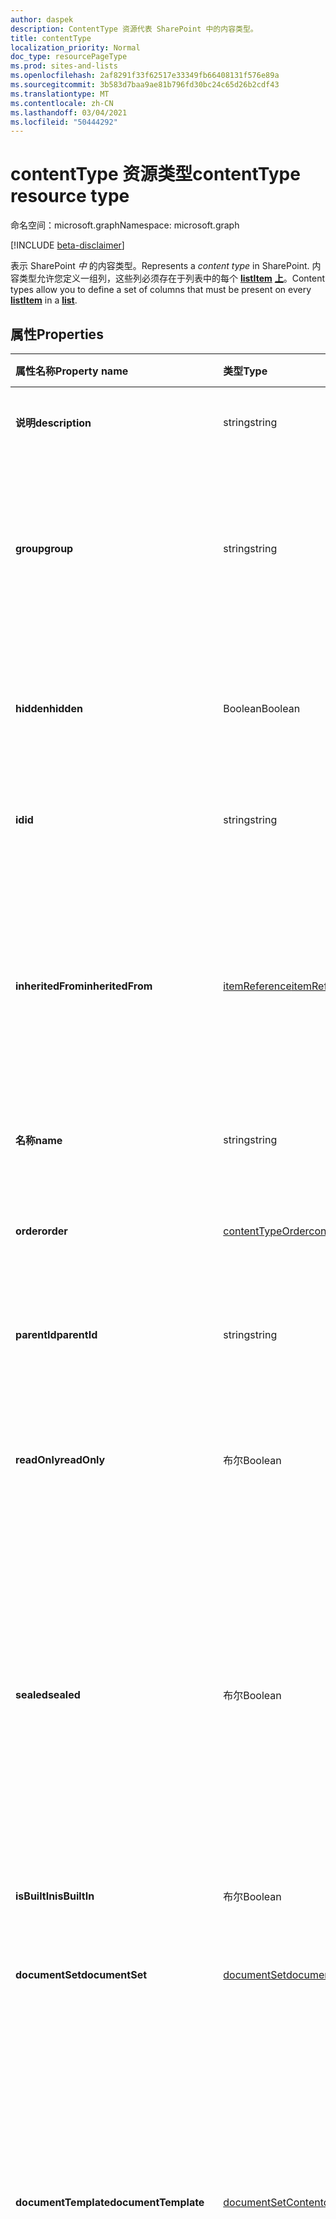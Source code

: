 ```yaml
---
author: daspek
description: ContentType 资源代表 SharePoint 中的内容类型。
title: contentType
localization_priority: Normal
doc_type: resourcePageType
ms.prod: sites-and-lists
ms.openlocfilehash: 2af8291f33f62517e33349fb66408131f576e89a
ms.sourcegitcommit: 3b583d7baa9ae81b796fd30bc24c65d26b2cdf43
ms.translationtype: MT
ms.contentlocale: zh-CN
ms.lasthandoff: 03/04/2021
ms.locfileid: "50444292"
---
```

# <a name="contenttype-resource-type"></a><span data-ttu-id="10a04-103">contentType 资源类型</span><span class="sxs-lookup"><span data-stu-id="10a04-103">contentType resource type</span></span>

<span data-ttu-id="10a04-104">命名空间：microsoft.graph</span><span class="sxs-lookup"><span data-stu-id="10a04-104">Namespace: microsoft.graph</span></span>

[!INCLUDE [beta-disclaimer](../../includes/beta-disclaimer.md)]

<span data-ttu-id="10a04-105">表示 SharePoint _中_ 的内容类型。</span><span class="sxs-lookup"><span data-stu-id="10a04-105">Represents a _content type_ in SharePoint.</span></span>
<span data-ttu-id="10a04-106">内容类型允许您定义一组列，这些列必须存在于列表中的每个 [**listItem**][listItem] [**上**][list]。</span><span class="sxs-lookup"><span data-stu-id="10a04-106">Content types allow you to define a set of columns that must be present on every [**listItem**][listItem] in a [**list**][list].</span></span>

## <a name="properties"></a><span data-ttu-id="10a04-107">属性</span><span class="sxs-lookup"><span data-stu-id="10a04-107">Properties</span></span>

| <span data-ttu-id="10a04-108">属性名称</span><span class="sxs-lookup"><span data-stu-id="10a04-108">Property name</span></span>     | <span data-ttu-id="10a04-109">类型</span><span class="sxs-lookup"><span data-stu-id="10a04-109">Type</span></span>                 | <span data-ttu-id="10a04-110">说明</span><span class="sxs-lookup"><span data-stu-id="10a04-110">Description</span></span>
|:------------------|:---------------------|:----------------------------------
| <span data-ttu-id="10a04-111">**说明**</span><span class="sxs-lookup"><span data-stu-id="10a04-111">**description**</span></span>   | <span data-ttu-id="10a04-112">string</span><span class="sxs-lookup"><span data-stu-id="10a04-112">string</span></span>               | <span data-ttu-id="10a04-113">项目的描述性文本。</span><span class="sxs-lookup"><span data-stu-id="10a04-113">The descriptive text for the item.</span></span>
| <span data-ttu-id="10a04-114">**group**</span><span class="sxs-lookup"><span data-stu-id="10a04-114">**group**</span></span>         | <span data-ttu-id="10a04-115">string</span><span class="sxs-lookup"><span data-stu-id="10a04-115">string</span></span>               | <span data-ttu-id="10a04-116">此内容类型所属的组的名称。</span><span class="sxs-lookup"><span data-stu-id="10a04-116">The name of the group this content type belongs to.</span></span> <span data-ttu-id="10a04-117">可以帮助组织相关的内容类型。</span><span class="sxs-lookup"><span data-stu-id="10a04-117">Helps organize related content types.</span></span>
| <span data-ttu-id="10a04-118">**hidden**</span><span class="sxs-lookup"><span data-stu-id="10a04-118">**hidden**</span></span>        | <span data-ttu-id="10a04-119">Boolean</span><span class="sxs-lookup"><span data-stu-id="10a04-119">Boolean</span></span>              | <span data-ttu-id="10a04-120">指示内容类型是否隐藏于此列表的“新建”菜单中。</span><span class="sxs-lookup"><span data-stu-id="10a04-120">Indicates whether the content type is hidden in the list's 'New' menu.</span></span>
| <span data-ttu-id="10a04-121">**id**</span><span class="sxs-lookup"><span data-stu-id="10a04-121">**id**</span></span>            | <span data-ttu-id="10a04-122">string</span><span class="sxs-lookup"><span data-stu-id="10a04-122">string</span></span>               | <span data-ttu-id="10a04-123">内容类型的唯一标识符。</span><span class="sxs-lookup"><span data-stu-id="10a04-123">The unique identifier of the content type.</span></span>
| <span data-ttu-id="10a04-124">**inheritedFrom**</span><span class="sxs-lookup"><span data-stu-id="10a04-124">**inheritedFrom**</span></span> | <span data-ttu-id="10a04-125">[itemReference][]</span><span class="sxs-lookup"><span data-stu-id="10a04-125">[itemReference][]</span></span>    | <span data-ttu-id="10a04-126">如果此内容类型继承自另一个作用域（如某个站点），则会提供对在其中定义内容类型的项的引用。</span><span class="sxs-lookup"><span data-stu-id="10a04-126">If this content type is inherited from another scope (like a site), provides a reference to the item where the content type is defined.</span></span>
| <span data-ttu-id="10a04-127">**名称**</span><span class="sxs-lookup"><span data-stu-id="10a04-127">**name**</span></span>          | <span data-ttu-id="10a04-128">string</span><span class="sxs-lookup"><span data-stu-id="10a04-128">string</span></span>               | <span data-ttu-id="10a04-129">内容类型的名称。</span><span class="sxs-lookup"><span data-stu-id="10a04-129">The name of the content type.</span></span>
| <span data-ttu-id="10a04-130">**order**</span><span class="sxs-lookup"><span data-stu-id="10a04-130">**order**</span></span>         | <span data-ttu-id="10a04-131">[contentTypeOrder][]</span><span class="sxs-lookup"><span data-stu-id="10a04-131">[contentTypeOrder][]</span></span> | <span data-ttu-id="10a04-132">指定在选择 UI 中显示内容类型的顺序。</span><span class="sxs-lookup"><span data-stu-id="10a04-132">Specifies the order in which the content type appears in the selection UI.</span></span>
| <span data-ttu-id="10a04-133">**parentId**</span><span class="sxs-lookup"><span data-stu-id="10a04-133">**parentId**</span></span>      | <span data-ttu-id="10a04-134">string</span><span class="sxs-lookup"><span data-stu-id="10a04-134">string</span></span>               | <span data-ttu-id="10a04-135">内容类型的唯一标识符。</span><span class="sxs-lookup"><span data-stu-id="10a04-135">The unique identifier of the content type.</span></span>
| <span data-ttu-id="10a04-136">**readOnly**</span><span class="sxs-lookup"><span data-stu-id="10a04-136">**readOnly**</span></span>      | <span data-ttu-id="10a04-137">布尔</span><span class="sxs-lookup"><span data-stu-id="10a04-137">Boolean</span></span>              | <span data-ttu-id="10a04-138">如果为 `true`，则不能修改内容类型，除非此值首次设置为 `false`。</span><span class="sxs-lookup"><span data-stu-id="10a04-138">If `true`, the content type cannot be modified unless this value is first set to `false`.</span></span>
| <span data-ttu-id="10a04-139">**sealed**</span><span class="sxs-lookup"><span data-stu-id="10a04-139">**sealed**</span></span>        | <span data-ttu-id="10a04-140">布尔</span><span class="sxs-lookup"><span data-stu-id="10a04-140">Boolean</span></span>              | <span data-ttu-id="10a04-141">如果为 `true`，则不能由用户或通过下推操作修改内容类型。</span><span class="sxs-lookup"><span data-stu-id="10a04-141">If `true`, the content type cannot be modified by users or through push-down operations.</span></span> <span data-ttu-id="10a04-142">只有网站集管理员可以密封或解封内容类型。</span><span class="sxs-lookup"><span data-stu-id="10a04-142">Only site collection administrators can seal or unseal content types.</span></span>
| <span data-ttu-id="10a04-143">**isBuiltIn**</span><span class="sxs-lookup"><span data-stu-id="10a04-143">**isBuiltIn**</span></span>            | <span data-ttu-id="10a04-144">布尔</span><span class="sxs-lookup"><span data-stu-id="10a04-144">Boolean</span></span>| <span data-ttu-id="10a04-145">指定内容类型是内置内容类型。</span><span class="sxs-lookup"><span data-stu-id="10a04-145">Specifies if a content type is a built-in content type.</span></span> 
| <span data-ttu-id="10a04-146">**documentSet**</span><span class="sxs-lookup"><span data-stu-id="10a04-146">**documentSet**</span></span>       | <span data-ttu-id="10a04-147">[documentSet][]</span><span class="sxs-lookup"><span data-stu-id="10a04-147">[documentSet][]</span></span>      | <span data-ttu-id="10a04-148">[文档集](https://docs.microsoft.com/sharepoint/governance/document-set-planning#about-document-sets) 元数据。</span><span class="sxs-lookup"><span data-stu-id="10a04-148">[Document Set](https://docs.microsoft.com/sharepoint/governance/document-set-planning#about-document-sets) metadata.</span></span>
| <span data-ttu-id="10a04-149">**documentTemplate**</span><span class="sxs-lookup"><span data-stu-id="10a04-149">**documentTemplate**</span></span>  | <span data-ttu-id="10a04-150">[documentSetContent][]</span><span class="sxs-lookup"><span data-stu-id="10a04-150">[documentSetContent][]</span></span> | <span data-ttu-id="10a04-151">文档模板元数据。</span><span class="sxs-lookup"><span data-stu-id="10a04-151">Document template metadata.</span></span> <span data-ttu-id="10a04-152">若要确保文档在网站及其子网站中具有一致的内容，可以将 Word、Excel 或 PowerPoint 模板与网站内容类型关联。</span><span class="sxs-lookup"><span data-stu-id="10a04-152">To make sure that documents have consistent content across a site and its subsites, you can associate a Word, Excel, or PowerPoint template with a site content type.</span></span>
| <span data-ttu-id="10a04-153">**associatedHubsUrls**</span><span class="sxs-lookup"><span data-stu-id="10a04-153">**associatedHubsUrls**</span></span>       | <span data-ttu-id="10a04-154">集合 (字符串) </span><span class="sxs-lookup"><span data-stu-id="10a04-154">Collection(string)</span></span> | <span data-ttu-id="10a04-155">与此内容类型关联的中心网站的规范 URL 列表。</span><span class="sxs-lookup"><span data-stu-id="10a04-155">List of canonical URLs for hub sites with which this content type is associated to.</span></span> <span data-ttu-id="10a04-156">这将包含此内容类型已排入队列以强制执行或已强制执行的所有中心网站。</span><span class="sxs-lookup"><span data-stu-id="10a04-156">This will contain all hubsites where this content type is queued to be enforced or is already enforced.</span></span> <span data-ttu-id="10a04-157">强制执行内容类型意味着内容类型将应用于强制网站中的列表。</span><span class="sxs-lookup"><span data-stu-id="10a04-157">Enforcing a content type means that the content type will be applied to the lists in the enforced sites.</span></span>
| <span data-ttu-id="10a04-158">**propagateChanges**</span><span class="sxs-lookup"><span data-stu-id="10a04-158">**propagateChanges**</span></span>   | <span data-ttu-id="10a04-159">布尔</span><span class="sxs-lookup"><span data-stu-id="10a04-159">Boolean</span></span>              | <span data-ttu-id="10a04-160">如果 `true` ，对内容类型进行的任何更改都将推送到实现内容类型的继承内容类型和列表。</span><span class="sxs-lookup"><span data-stu-id="10a04-160">If `true`, any changes made to the content type will be pushed to inherited content types and lists that implement the content type.</span></span>



## <a name="relationships"></a><span data-ttu-id="10a04-161">关系</span><span class="sxs-lookup"><span data-stu-id="10a04-161">Relationships</span></span>

| <span data-ttu-id="10a04-162">属性名称</span><span class="sxs-lookup"><span data-stu-id="10a04-162">Property name</span></span>   | <span data-ttu-id="10a04-163">类型</span><span class="sxs-lookup"><span data-stu-id="10a04-163">Type</span></span>                      | <span data-ttu-id="10a04-164">说明</span><span class="sxs-lookup"><span data-stu-id="10a04-164">Description</span></span>
|:----------------|:--------------------------|:-------------------------------
| <span data-ttu-id="10a04-165">**base**</span><span class="sxs-lookup"><span data-stu-id="10a04-165">**base**</span></span>   | <span data-ttu-id="10a04-166">[contentType][]</span><span class="sxs-lookup"><span data-stu-id="10a04-166">[contentType][]</span></span>  | <span data-ttu-id="10a04-167">派生此内容类型的父 contentType。</span><span class="sxs-lookup"><span data-stu-id="10a04-167">Parent contentType from which this content type is derived.</span></span> 
| <span data-ttu-id="10a04-168">**columnLinks**</span><span class="sxs-lookup"><span data-stu-id="10a04-168">**columnLinks**</span></span> | <span data-ttu-id="10a04-169">[columnLink][] 集合</span><span class="sxs-lookup"><span data-stu-id="10a04-169">[columnLink][] collection</span></span> | <span data-ttu-id="10a04-170">此内容类型所需的列集合</span><span class="sxs-lookup"><span data-stu-id="10a04-170">The collection of columns that are required by this content type</span></span>
| <span data-ttu-id="10a04-171">**baseTypes**</span><span class="sxs-lookup"><span data-stu-id="10a04-171">**baseTypes**</span></span>   | <span data-ttu-id="10a04-172">Collection([contentType][])</span><span class="sxs-lookup"><span data-stu-id="10a04-172">Collection([contentType][])</span></span>     | <span data-ttu-id="10a04-173">作为此内容类型的上级的内容类型的集合。</span><span class="sxs-lookup"><span data-stu-id="10a04-173">The collection of content types that are ancestors of this content type.</span></span>
| <span data-ttu-id="10a04-174">**columnPositions**</span><span class="sxs-lookup"><span data-stu-id="10a04-174">**columnPositions**</span></span>       | <span data-ttu-id="10a04-175">Collection([columnDefinition][])</span><span class="sxs-lookup"><span data-stu-id="10a04-175">Collection([columnDefinition][])</span></span> | <span data-ttu-id="10a04-176">内容类型中的列顺序信息。</span><span class="sxs-lookup"><span data-stu-id="10a04-176">Column order information in a content type.</span></span>
| <span data-ttu-id="10a04-177">**columns**</span><span class="sxs-lookup"><span data-stu-id="10a04-177">**columns**</span></span>     | <span data-ttu-id="10a04-178">Collection([columnDefinition][])</span><span class="sxs-lookup"><span data-stu-id="10a04-178">Collection([columnDefinition][])</span></span>  | <span data-ttu-id="10a04-179">此 contentType 的列定义集合。</span><span class="sxs-lookup"><span data-stu-id="10a04-179">The collection of column definitions for this contentType.</span></span>

<span data-ttu-id="10a04-180">请参阅[内容类型和内容类型发布简介][contentTypeIntro]了解详细信息。</span><span class="sxs-lookup"><span data-stu-id="10a04-180">See [Introduction to content types and content type publishing][contentTypeIntro] for more information.</span></span>

[columnLink]: columnlink.md
[contentTypeIntro]: https://support.office.com/en-us/article/Introduction-to-content-types-and-content-type-publishing-e1277a2e-a1e8-4473-9126-91a0647766e5
[itemReference]: itemreference.md
[contentTypeOrder]: contenttypeorder.md
[columnDefinition]: columnDefinition.md
[contentType]: contentType.md
[documentSet]: documentSet.md
[documentSetContent]: documentSetContent.md

## <a name="json-representation"></a><span data-ttu-id="10a04-188">JSON 表示形式</span><span class="sxs-lookup"><span data-stu-id="10a04-188">JSON representation</span></span>

<span data-ttu-id="10a04-189">下面是 **contentType** 资源的 JSON 表示形式。</span><span class="sxs-lookup"><span data-stu-id="10a04-189">The following is a JSON representation of a **contentType** resource.</span></span>

<!-- { "blockType": "resource", "@odata.type": "microsoft.graph.contentType","keyProperty":"id" } -->

```json
{
  "description": "string",
  "group": "string",
  "hidden": false,
  "id": "string",
  "inheritedFrom": { "@type": "microsoft.graph.itemReference" },
  "name": "string",
  "order": { "@type": "microsoft.graph.contentTypeOrder" },
  "parentId": "string",
  "readOnly": false,
  "sealed": false,
  "columnLinks": [{ "@type": "microsoft.graph.columnLink" }],
  "base": { "@type": "microsoft.graph.contentType" },
  "columnPositions" : [{ "@type": "microsoft.graph.columnDefinition" }],
  "isBuiltIn" : false,
  "documentSet" : { "@type": "microsoft.graph.documentSet" },
  "documentTemplate" : { "@type": "microsoft.graph.documentSetContent" },
  "associatedHubsUrls" : ["string"],
  "propagateChanges" : false,
  "baseTypes" : [{ "@type": "microsoft.graph.contentType" }],
  "columns" : [{ "@type": "microsoft.graph.columnDefinition" }]
}
```

[list]: list.md
[listItem]: listitem.md
<!--
{
  "type": "#page.annotation",
  "description": "",
  "keywords": "",
  "section": "documentation",
  "tocPath": "Resources/ContentType",
  "suppressions": []
}
-->


